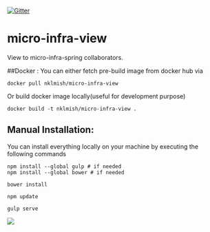 [![Gitter](https://badges.gitter.im/Join%20Chat.svg)](https://gitter.im/4finance/micro-infra-view?utm_source=badge&utm_medium=badge&utm_campaign=pr-badge)

# micro-infra-view
View to micro-infra-spring collaborators.

##Docker :
You can either fetch pre-build image from docker hub via 

```docker pull nklmish/micro-infra-view```

Or build docker image locally(useful for development purpose)

```docker build -t nklmish/micro-infra-view .```

## Manual Installation:
You can install everything locally on your machine by executing the following commands

```
npm install --global gulp # if needed
npm install --global bower # if needed

bower install

npm update

gulp serve
```

![](https://cloud.githubusercontent.com/assets/1497967/9237550/db33299a-414b-11e5-8911-37a99d48ad15.png)
